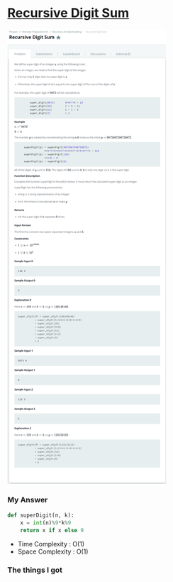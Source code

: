 # [Recursive Digit Sum](https://www.hackerrank.com/challenges/recursive-digit-sum/problem)

![image](Problem.png)



### My Answer

```python
def superDigit(n, k):
    x = int(n)%9*k%9
    return x if x else 9
```

* Time Complexity : O(1)
* Space Complexity : O(1)



### The things I got
